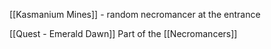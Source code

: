 [[Kasmanium Mines]] - random necromancer at the entrance

[[Quest - Emerald Dawn]]
Part of the [[Necromancers]]